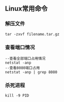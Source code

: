 ## Linux常用命令

### 解压文件

```shell
tar -zxvf filename.tar.gz
```

### 查看端口情况

```shell
--查看全部端口占用情况
netstat -anp
--查看8080端口占用
netstat -anp | grep 8080
```

### 杀死进程

```shell
kill -9 PID
```

